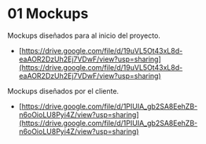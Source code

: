 # 01 Mockups
Mockups diseñados para al inicio del proyecto.

* [https://drive.google.com/file/d/19uVL5Ot43xL8d-eaAOR2DzUh2Ej7VDwF/view?usp=sharing](https://drive.google.com/file/d/19uVL5Ot43xL8d-eaAOR2DzUh2Ej7VDwF/view?usp=sharing)

Mockups diseñados por el cliente.

* [https://drive.google.com/file/d/1PIUIA_gb2SA8EehZB-n6oOioLU8Pyi4Z/view?usp=sharing](https://drive.google.com/file/d/1PIUIA_gb2SA8EehZB-n6oOioLU8Pyi4Z/view?usp=sharing)


